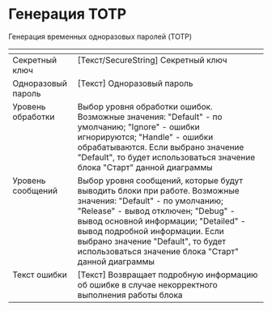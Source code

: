 # Генерация TOTP

Генерация временных одноразовых паролей (TOTP)

<table data-header-hidden><thead><tr><th valign="top"></th><th valign="top"></th></tr></thead><tbody><tr><td valign="top">Секретный ключ</td><td valign="top">[Текст/SecureString] Секретный ключ</td></tr><tr><td valign="top">Одноразовый пароль</td><td valign="top">[Текст] Одноразовый пароль</td></tr><tr><td valign="top">Уровень обработки</td><td valign="top">Выбор уровня обработки ошибок. Возможные значения: "Default" - по умолчанию; "Ignore" - ошибки игнорируются; "Handle" - ошибки обрабатываются. Если выбрано значение "Default", то будет использоваться значение блока "Старт" данной диаграммы</td></tr><tr><td valign="top">Уровень сообщений</td><td valign="top">Выбор уровня сообщений, которые будут выводить блоки при работе. Возможные значения: "Default" - по умолчанию; "Release" - вывод отключен; "Debug" - вывод основной информации; "Detailed" - вывод подробной информации. Если выбрано значение "Default", то будет использоваться значение блока "Старт" данной диаграммы</td></tr><tr><td valign="top">Текст ошибки</td><td valign="top">[Текст] Возвращает подробную информацию об ошибке в случае некорректного выполнения работы блока</td></tr></tbody></table>
